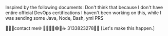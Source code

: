 Inspired by the following documents:
Don't think that because I don't have entire official DevOps certifications I haven't been working on this, while I was sending  some  Java, Node, Bash, yml PRS


🙋🏻‍♂️contact me🌐  📲📱✅💼🟢🧠☕
3133823278📲📱
[Let's make this happen.]



